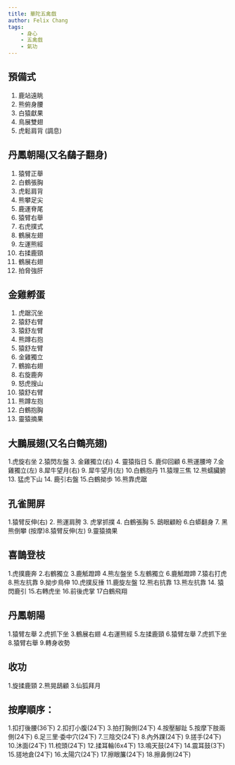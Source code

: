 ```yaml
---
title: 華陀五禽戲
author: Felix Chang
tags:
    - 身心
    - 五禽戲
    - 氣功
---
```


## 預備式
1. 鹿站遠眺
2. 熊俯身腰
3. 白猿獻果
4. 鳥展雙翅
5. 虎鬆肩背
(調息)

## 丹鳳朝陽(又名鷂子翻身)
1. 猿臂正舉
2. 白鶴張胸
3. 虎鬆肩背
4. 熊攀足尖
5. 鹿運脊尾
6. 猿臂右舉
7. 右虎撲式
8. 鶴展左翅
9. 左運熊經
10. 右揉鹿頸
11. 鶴展右翅
12. 拍脅強肝

## 金雞孵蛋
1. 虎踞沉坐
2. 猿舒右臂
3. 猿舒左臂
4. 熊蹲右抱
5. 猿舒左臂
6. 金雞獨立
7. 鶴搧右翅
8. 右旋鹿奔
9. 怒虎搜山
10. 猿舒右臂
11. 熊蹲左抱
12. 白鶴抱胸
13. 靈猿摘果

## 大鵬展翅(又名白鶴亮翅)

1.虎旋右坐 2.猿閃左盤 3. 金雞獨立(右) 4. 靈猿指日 5. 鹿仰回顧 6.熊運腰垮 7.金雞獨立(左) 8.犀牛望月(右) 9. 犀牛望月(左) 10.白鶴抱丹 11.猿理三焦 12.熊蠕臟腑 13. 猛虎下山 14. 鹿引右盤 15.白鶴拗歩 16.熊靠虎踞

## 孔雀開屏

1.猿臂反伸(右) 2. 熊運肩胯 3. 虎掌抓撲 4. 白鶴張胸 5. 鴟眼顧盼 6.白蟒翻身 7. 黑熊倒攀 (按摩)8.猿臂反伸(左) 9.靈猿摘果


## 喜鵲登枝

1.虎撲鹿奔 2.右鶴獨立 3.鹿觝蹬蹄 4.熊左盤坐 5.左鶴獨立 6.鹿觝蹬蹄 7.猿右打虎 8.熊左抗靠 9.拗步鳥伸 10.虎撲反捶 11.鹿旋左盤 12.熊右抗靠 13.熊左抗靠 14. 猿閃鹿引 15.右轉虎坐 16.前後虎掌 17白鶴飛翔


## 丹鳳朝陽

1.猿臂左舉 2.虎抓下坐 3.鶴展右翅 4.右運熊經 5.左揉鹿頸 6.猿臂左舉 7.虎抓下坐 8.猿臂右舉 9.轉身收勢


## 收功
1.旋揉鹿頸 2.熊晃鴟顧 3.仙狐拜月

## 按摩順序：
1.扣打後腰(36下) 2.扣打小腹(24下) 3.拍打胸側(24下) 4.按壓腳趾 5.按摩下肢兩側(24下) 6.足三里‧委中穴(24下) 7.三陰交(24下)
8.內外踝(24下) 9.搓手(24下) 10.沐面(24下) 11.梳頭(24下) 12.揉耳輪(6x4下) 13.鳴天鼓(24下) 14.震耳鼓(3下) 15.搓地倉(24下)
16.太陽穴(24下) 17.擦眼簾(24下) 18.擦鼻側(24下)
